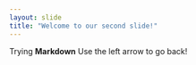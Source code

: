 ```yaml
---
layout: slide
title: "Welcome to our second slide!"
---
```

Trying **Markdown**
Use the left arrow to go back!
